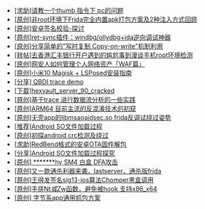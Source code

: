 + [[求助]请教一个thumb 指令下 pc的问题](https://bbs.kanxue.com/thread-277427.htm)
+ [[原创]非root环境下Frida完全内置apk打包方案及2种注入方式回顾](https://bbs.kanxue.com/thread-284482.htm)
+ [[原创]安卓签名校验-探讨](https://bbs.kanxue.com/thread-285647.htm)
+ [[原创]ret-sync插件：windbg/ollydbg+ida逆向调试神器](https://bbs.kanxue.com/thread-252634.htm)
+ [[原创]分享简单的"写时复制 Copy-on-write"机制利用](https://bbs.kanxue.com/thread-285331.htm)
+ [[转帖]去香港汇丰银行开户遇到的尴尬事到漫谈手机root环境检测](https://bbs.kanxue.com/thread-285754.htm)
+ [[原创]网安人如何管理个人网络资产「WAF篇」](https://bbs.kanxue.com/thread-285877.htm)
+ [[原创]小米10 Magisk + LSPosed安装指南](https://bbs.kanxue.com/thread-285114.htm)
+ [[分享] QBDI trace demo](https://bbs.kanxue.com/thread-285857.htm)
+ [[下载]hexvault_server_90_cracked](https://bbs.kanxue.com/thread-283770.htm)
+ [[原创]基于trace 进行数据流分析的一些实践](https://bbs.kanxue.com/thread-285243.htm)
+ [[原创]ARM64 目前主流的反混淆技术的初窥](https://bbs.kanxue.com/thread-285567.htm)
+ [[原创]无壳app的libmsaoaidsec.so frida反调试绕过姿势](https://bbs.kanxue.com/thread-285811.htm)
+ [[推荐]Android SO文件加载过程](https://bbs.kanxue.com/thread-285818.htm)
+ [[原创]初探android crc检测及绕过](https://bbs.kanxue.com/thread-285790.htm)
+ [[求助]RedBend格式的安卓OTA固件解包](https://bbs.kanxue.com/thread-285879.htm)
+ [[分享]Android  SO文件加载过程探究](https://bbs.kanxue.com/thread-285788.htm)
+ [[原创] *******hy SM4 白盒 DFA攻击](https://bbs.kanxue.com/thread-285313.htm)
+ [[原创]又一款通杀利器来袭，lastserver，通杀版frida](https://bbs.kanxue.com/thread-285762.htm)
+ [[原创]王得发签名sig13-ios算法Chomper黑盒调用](https://bbs.kanxue.com/thread-285666.htm)
+ [[原创]手搓Nt*或Zw*函数，避免被hook 支持x86_x64](https://bbs.kanxue.com/thread-284264.htm)
+ [[原创] 字节系app通用抓包方案](https://bbs.kanxue.com/thread-280165.htm)
